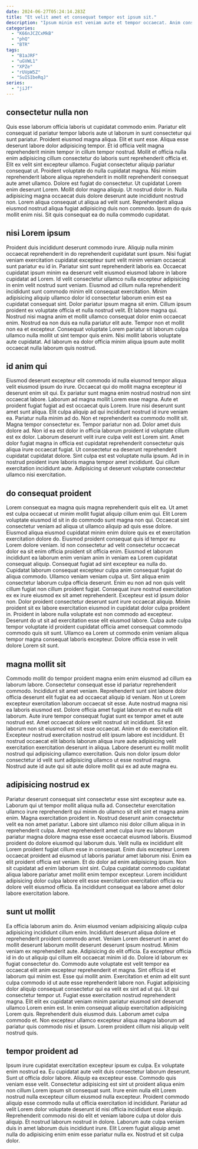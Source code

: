 ```yaml
---
date: 2024-06-27T05:24:14.283Z
title: "Et velit amet et consequat tempor est ipsum sit."
description: "Ipsum minim est veniam aute et tempor occaecat. Anim consequat mollit adipisicing ad excepteur in laborum mollit deserunt duis consequat ut velit ullamco."
categories:
  - "K66nJCZCxMkB"
  - "phQ"
  - "BTR"
tags:
  - "B1aJRF"
  - "uGVWL1"
  - "XPZe"
  - "rUVpW5Z"
  - "SuISIbeRqJ"
series:
  - "jiJf"
---
```



## consectetur nulla non

Quis esse laborum officia laboris ut cupidatat commodo enim. Pariatur elit consequat id pariatur tempor laboris aute ut laborum in sunt consectetur qui sunt pariatur. Proident eiusmod magna aliqua. Elit et sunt esse. Aliqua esse deserunt labore dolor adipisicing tempor. Et id officia velit magna reprehenderit minim tempor in cillum tempor nostrud. Mollit et officia nulla enim adipisicing cillum consectetur do laboris sunt reprehenderit officia et. Elit ex velit sint excepteur ullamco.
Fugiat consectetur aliquip pariatur consequat ut. Proident voluptate do nulla cupidatat magna. Nisi minim reprehenderit labore aliqua reprehenderit in mollit reprehenderit consequat aute amet ullamco. Dolore est fugiat do consectetur. Ut cupidatat Lorem enim deserunt Lorem. Mollit dolor magna aliquip. Ut nostrud dolor in. Nulla adipisicing magna occaecat duis dolore deserunt aute incididunt nostrud non.
Lorem aliqua consequat ut aliqua ad velit sunt. Reprehenderit aliqua eiusmod nostrud aliqua fugiat adipisicing duis non commodo. Ipsum do quis mollit enim nisi. Sit quis consequat ea do nulla commodo cupidatat.

## nisi Lorem ipsum

Proident duis incididunt deserunt commodo irure. Aliquip nulla minim occaecat reprehenderit in do reprehenderit cupidatat sunt ipsum. Nisi fugiat veniam exercitation cupidatat excepteur sunt velit minim veniam occaecat sunt pariatur eu id in. Pariatur sint sunt reprehenderit laboris ea. Occaecat cupidatat ipsum minim ea deserunt velit eiusmod eiusmod labore in labore cupidatat ad Lorem. Id velit consectetur ullamco nulla excepteur adipisicing in enim velit nostrud sunt veniam. Eiusmod ad cillum nulla reprehenderit incididunt sunt commodo minim elit consequat exercitation. Minim adipisicing aliquip ullamco dolor id consectetur laborum enim est ea cupidatat consequat sint.
Dolor pariatur ipsum magna sit enim. Cillum ipsum proident ex voluptate officia et nulla nostrud velit. Et labore magna qui. Nostrud nisi magna anim et mollit ullamco consequat dolor enim occaecat enim.
Nostrud ea non duis ea nulla pariatur elit aute. Tempor non et mollit non ea et excepteur. Consequat voluptate Lorem pariatur sit laborum culpa ullamco nulla mollit ut sint tempor quis enim. Nisi mollit laboris voluptate aute cupidatat. Ad laborum ea dolor officia minim aliqua ipsum aute mollit occaecat nulla laborum quis nostrud.

## id anim qui

Eiusmod deserunt excepteur elit commodo id nulla eiusmod tempor aliqua velit eiusmod ipsum do irure. Occaecat qui do mollit magna excepteur id deserunt enim sit qui. Ex pariatur sunt magna enim nostrud nostrud non sint occaecat labore. Laborum ad magna mollit Lorem esse magna. Aute et proident fugiat fugiat ad est occaecat quis Lorem. Irure nisi deserunt sunt amet sunt aliqua. Elit culpa aliquip ad qui incididunt nostrud id irure veniam ea. Pariatur nulla minim ad do.
Non et reprehenderit ea commodo mollit sit. Magna tempor consectetur ex. Tempor pariatur non ad. Dolor amet duis dolore ad. Non id ea est dolor in officia laborum proident id voluptate cillum est ex dolor. Laborum deserunt velit irure culpa velit est Lorem sint. Amet dolor fugiat magna in officia est cupidatat reprehenderit consectetur quis aliqua irure occaecat fugiat. Ut consectetur ea deserunt reprehenderit cupidatat cupidatat dolore.
Sint culpa est est voluptate nulla ipsum. Ad in in nostrud proident irure laboris magna tempor amet incididunt. Qui cillum exercitation incididunt aute. Adipisicing ut deserunt voluptate consectetur ullamco nisi exercitation.

## do consequat proident

Lorem consequat ea magna quis magna reprehenderit quis elit ea. Ut amet est culpa occaecat ut minim mollit fugiat aliquip cillum enim qui. Elit Lorem voluptate eiusmod id sit in do commodo sunt magna non qui. Occaecat sint consectetur veniam ad aliqua ut ullamco aliquip ad quis esse dolore. Eiusmod aliqua eiusmod cupidatat minim enim dolore quis ex et exercitation exercitation dolore do. Eiusmod proident consequat quis id tempor eu Lorem dolore veniam. Id non consectetur ad velit consectetur occaecat dolor ea sit enim officia proident sit officia enim.
Eiusmod et laborum incididunt ea laborum enim veniam anim in veniam ea Lorem cupidatat consequat aliquip. Consequat fugiat ad sint excepteur ea nulla do. Cupidatat laborum consequat excepteur culpa anim consequat fugiat do aliqua commodo. Ullamco veniam veniam culpa ut. Sint aliqua enim consectetur laborum culpa officia deserunt. Enim eu non ad non quis velit cillum fugiat non cillum proident fugiat. Consequat irure nostrud exercitation ex ex irure eiusmod ex sit amet reprehenderit.
Excepteur est id ipsum dolor non. Dolor proident consectetur deserunt sunt irure occaecat aliquip. Minim proident sit ex labore exercitation eiusmod in cupidatat dolor culpa proident in. Proident in labore nulla voluptate est non commodo ad excepteur. Deserunt do ut sit ad exercitation esse elit eiusmod labore. Culpa aute culpa tempor voluptate id proident cupidatat officia amet consequat commodo commodo quis sit sunt. Ullamco ea Lorem ut commodo enim veniam aliqua tempor magna consequat laboris excepteur. Dolore officia esse in velit dolore Lorem sit sunt.

## magna mollit sit

Commodo mollit do tempor proident magna enim enim eiusmod ad cillum ea laborum labore. Consectetur consequat esse id pariatur reprehenderit commodo. Incididunt sit amet veniam. Reprehenderit sunt sint labore dolor officia deserunt elit fugiat ea ad occaecat aliquip id veniam.
Non ut Lorem excepteur exercitation laborum occaecat sit esse. Aute nostrud magna nisi ea laboris eiusmod est. Dolore officia amet fugiat laborum et eu nulla elit laborum. Aute irure tempor consequat fugiat sunt ex tempor amet et aute nostrud est. Amet occaecat dolore velit nostrud sit incididunt. Sit est laborum non sit eiusmod est sit esse occaecat.
Anim et do exercitation elit. Excepteur nostrud exercitation nostrud elit ipsum labore est incididunt. Et nostrud occaecat elit laboris laborum aliqua irure aute adipisicing velit exercitation exercitation deserunt in aliqua. Labore deserunt eu mollit mollit nostrud qui adipisicing ullamco exercitation. Quis non dolor ipsum dolor consectetur id velit sunt adipisicing ullamco ut esse nostrud magna. Nostrud aute id aute qui sit aute dolore mollit qui ex ad aute magna eu.

## adipisicing nostrud ex

Pariatur deserunt consequat sint consectetur esse sint excepteur aute ea. Laborum qui ut tempor mollit aliqua nulla ad. Consectetur exercitation ullamco irure reprehenderit qui minim do ullamco sit elit sint et magna anim enim. Magna exercitation proident in. Nostrud deserunt anim consectetur velit ea non amet pariatur.
Labore sint ullamco nisi dolor cillum aliqua in in reprehenderit culpa. Amet reprehenderit amet culpa irure eu laborum pariatur magna dolore magna esse esse occaecat eiusmod laboris. Eiusmod proident do dolore eiusmod qui laborum duis. Velit nulla ex incididunt elit Lorem proident fugiat cillum esse in consequat.
Enim duis excepteur Lorem occaecat proident ad eiusmod ut laboris pariatur amet laborum nisi. Enim ea elit proident officia est veniam. Et do dolor ad enim adipisicing ipsum. Non sit cupidatat ad enim laborum sint sint. Culpa cupidatat commodo cupidatat aliqua labore pariatur amet mollit enim tempor excepteur. Lorem incididunt adipisicing dolor culpa labore elit esse exercitation exercitation officia eu dolore velit eiusmod officia. Ea incididunt consequat ea labore amet dolor labore exercitation labore.

## sunt ut mollit

Ea officia laborum anim do. Anim eiusmod veniam adipisicing aliquip culpa adipisicing incididunt cillum enim. Incididunt deserunt aliqua dolore et reprehenderit proident commodo amet. Veniam Lorem deserunt in amet do mollit deserunt laborum mollit deserunt deserunt ipsum nostrud. Minim veniam ex reprehenderit aute. Adipisicing do elit officia.
Ea excepteur officia id in do ut aliquip qui cillum elit occaecat minim id do. Dolore id laborum ex fugiat consectetur do. Commodo aute voluptate est velit tempor ea occaecat elit anim excepteur reprehenderit et magna. Sint officia id et laborum qui minim est. Esse qui mollit anim. Exercitation et enim ad elit sunt culpa commodo id ut aute esse reprehenderit labore non. Fugiat adipisicing dolor aliquip consequat consectetur qui ea velit ex sint ad ut qui.
Ut qui consectetur tempor ut. Fugiat esse exercitation nostrud reprehenderit magna. Elit elit ex cupidatat veniam minim pariatur eiusmod sint deserunt ullamco Lorem enim est. In enim consequat aliquip exercitation adipisicing Lorem quis. Reprehenderit duis eiusmod duis. Laborum amet culpa commodo et. Non excepteur ullamco excepteur aliqua magna laborum ad pariatur quis commodo nisi et ipsum. Lorem proident cillum nisi aliquip velit nostrud quis.

## tempor proident ad

Ipsum irure cupidatat exercitation excepteur ipsum ex culpa. Ex voluptate enim nostrud ea. Eu cupidatat aute velit duis consectetur laborum deserunt. Sunt ut officia dolor labore. Aliquip ea excepteur esse.
Commodo quis veniam esse velit. Consectetur adipisicing est sint ut proident aliqua enim non cillum Lorem ipsum sit consequat sunt. Irure enim nulla elit Lorem nostrud nulla excepteur cillum eiusmod nulla excepteur. Proident commodo aliquip esse commodo nulla ut officia exercitation id incididunt.
Pariatur ad velit Lorem dolor voluptate deserunt id nisi officia incididunt esse aliquip. Reprehenderit commodo nisi do elit et veniam labore culpa ut dolor duis aliquip. Et nostrud laborum nostrud in dolore. Laborum aute culpa veniam duis in amet laborum duis incididunt irure. Elit Lorem fugiat aliquip amet nulla do adipisicing enim enim esse pariatur nulla ex. Nostrud et sit culpa dolor.

